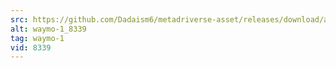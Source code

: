 ```yaml
---
src: https://github.com/Dadaism6/metadriverse-asset/releases/download/assetsv1.0.1/waymo-1_8339.mp4
alt: waymo-1_8339
tag: waymo-1
vid: 8339
---
```

